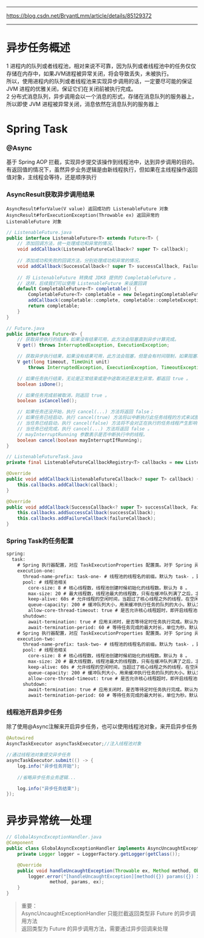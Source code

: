-----------------------------------------
https://blog.csdn.net/BryantLmm/article/details/85129372

-----------------------------------------

# 异步任务概述
1 进程内的队列或者线程池，相对来说不可靠，因为队列或者线程池中的任务仅仅存储在内存中，如果JVM进程被异常关闭，将会导致丢失，未被执行。  
所以，使用进程内的队列或者线程池来实现异步调用的话，一定要尽可能的保证 JVM 进程的优雅关闭，保证它们在关闭前被执行完成。  
2 分布式消息队列，异步调用会以一个消息的形式，存储在消息队列的服务器上，所以即使 JVM 进程被异常关闭，消息依然在消息队列的服务器上  

# Spring Task
### @Async
基于 Spring AOP 拦截，实现异步提交该操作到线程池中，达到异步调用的目的。  
有返回值的情况下，虽然异步业务逻辑是由新线程执行，但如果在主线程操作返回值对象，主线程会等待，还是顺序执行  

### AsyncResult获取异步调用结果
```
AsyncResult#forValue(V value) 返回成功的 ListenableFuture 对象  
AsyncResult#forExecutionException(Throwable ex) 返回异常的 ListenableFuture 对象
```

```java
// ListenableFuture.java
public interface ListenableFuture<T> extends Future<T> {
    // 添加回调方法，统一处理成功和异常的情况。
    void addCallback(ListenableFutureCallback<? super T> callback);
    
    // 添加成功和失败的回调方法，分别处理成功和异常的情况。
    void addCallback(SuccessCallback<? super T> successCallback, FailureCallback failureCallback);
    
    // 将 ListenableFuture 转换成 JDK8 提供的 CompletableFuture 。
    // 这样，后续我们可以使用 ListenableFuture 来设置回调
    default CompletableFuture<T> completable() {
    	CompletableFuture<T> completable = new DelegatingCompletableFuture<>(this);
    	addCallback(completable::complete, completable::completeExceptionally);
    	return completable;
    }   
}
```

```java
// Future.java
public interface Future<V> {
    // 获取异步执行的结果，如果没有结果可用，此方法会阻塞直到异步计算完成。
    V get() throws InterruptedException, ExecutionException;

    // 获取异步执行结果，如果没有结果可用，此方法会阻塞，但是会有时间限制，如果阻塞时间超过设定的 timeout 时间，该方法将抛出异常。
    V get(long timeout, TimeUnit unit)
        throws InterruptedException, ExecutionException, TimeoutException;

    // 如果任务执行结束，无论是正常结束或是中途取消还是发生异常，都返回 true 。
    boolean isDone();

    // 如果任务完成前被取消，则返回 true 。
    boolean isCancelled();

    // 如果任务还没开始，执行 cancel(...) 方法将返回 false；
    // 如果任务已经启动，执行 cancel(true) 方法将以中断执行此任务线程的方式来试图停止任务，如果停止成功，返回 true ；
    // 当任务已经启动，执行 cancel(false) 方法将不会对正在执行的任务线程产生影响(让线程正常执行到完成)，此时返回 false ；
    // 当任务已经完成，执行 cancel(...) 方法将返回 false 。
    // mayInterruptRunning 参数表示是否中断执行中的线程。
    boolean cancel(boolean mayInterruptIfRunning);
}
```

```java
// ListenableFutureTask.java
private final ListenableFutureCallbackRegistry<T> callbacks = new ListenableFutureCallbackRegistry<T>();

@Override
public void addCallback(ListenableFutureCallback<? super T> callback) {
	this.callbacks.addCallback(callback);
}

@Override
public void addCallback(SuccessCallback<? super T> successCallback, FailureCallback failureCallback) {
	this.callbacks.addSuccessCallback(successCallback);
	this.callbacks.addFailureCallback(failureCallback);
}
```

### Spring Task的任务配置
```xml
spring:
  task:
    # Spring 执行器配置，对应 TaskExecutionProperties 配置类。对于 Spring 异步任务，会使用该执行器。
    execution-one:
      thread-name-prefix: task-one- # 线程池的线程名的前缀。默认为 task- ，建议根据自己应用来设置
      pool: # 线程池相关
        core-size: 8 # 核心线程数，线程池创建时候初始化的线程数。默认为 8 。
        max-size: 20 # 最大线程数，线程池最大的线程数，只有在缓冲队列满了之后，才会申请超过核心线程数的线程。默认为 Integer.MAX_VALUE
        keep-alive: 60s # 允许线程的空闲时间，当超过了核心线程之外的线程，在空闲时间到达之后会被销毁。默认为 60 秒
        queue-capacity: 200 # 缓冲队列大小，用来缓冲执行任务的队列的大小。默认为 Integer.MAX_VALUE 。
        allow-core-thread-timeout: true # 是否允许核心线程超时，即开启线程池的动态增长和缩小。默认为 true 。
      shutdown:
        await-termination: true # 应用关闭时，是否等待定时任务执行完成。默认为 false ，建议设置为 true
        await-termination-period: 60 # 等待任务完成的最大时长，单位为秒。默认为 0 ，根据自己应用来设置
    # Spring 执行器配置，对应 TaskExecutionProperties 配置类。对于 Spring 异步任务，会使用该执行器。
    execution-two:
      thread-name-prefix: task-two- # 线程池的线程名的前缀。默认为 task- ，建议根据自己应用来设置
      pool: # 线程池相关
        core-size: 8 # 核心线程数，线程池创建时候初始化的线程数。默认为 8 。
        max-size: 20 # 最大线程数，线程池最大的线程数，只有在缓冲队列满了之后，才会申请超过核心线程数的线程。默认为 Integer.MAX_VALUE
        keep-alive: 60s # 允许线程的空闲时间，当超过了核心线程之外的线程，在空闲时间到达之后会被销毁。默认为 60 秒
        queue-capacity: 200 # 缓冲队列大小，用来缓冲执行任务的队列的大小。默认为 Integer.MAX_VALUE 。
        allow-core-thread-timeout: true # 是否允许核心线程超时，即开启线程池的动态增长和缩小。默认为 true 。
      shutdown:
        await-termination: true # 应用关闭时，是否等待定时任务执行完成。默认为 false ，建议设置为 true
        await-termination-period: 60 # 等待任务完成的最大时长，单位为秒。默认为 0 ，根据自己应用来设置
```

### 线程池开启异步任务
除了使用@Async注解来开启异步任务，也可以使用线程池对象，来开启异步任务
```java
@Autowired
AsyncTaskExecutor asyncTaskExecutor;//注入线程池对象

//通过线程池对象提交异步任务
asyncTaskExecutor.submit(() -> {
    log.info("异步任务开始");
    
    //省略异步任务业务逻辑...

    log.info("异步任务结束");
});
```

# 异步异常统一处理
```java
// GlobalAsyncExceptionHandler.java
@Component
public class GlobalAsyncExceptionHandler implements AsyncUncaughtExceptionHandler {
    private Logger logger = LoggerFactory.getLogger(getClass());

    @Override
    public void handleUncaughtException(Throwable ex, Method method, Object... params) {
        logger.error("[handleUncaughtException][method({}) params({}) 发生异常]",
                method, params, ex);
    }
}
```

> 重要：  
> AsyncUncaughtExceptionHandler 只能拦截返回类型非 Future 的异步调用方法  
> 返回类型为 Future 的异步调用方法，需要通过异步回调来处理

